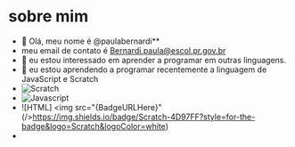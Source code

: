# sobre mim
- 👋 Olá, meu nome é @paulabernardi**
- meu email de contato é Bernardi.paula@escol.pr.gov.br
- 👀 eu estou interessado em aprender a programar em outras linguagens.
- 🌱 eu estou aprendendo a programar recentemente a linguagem de JavaScript e Scratch
- ![Scratch](https://img.shields.io/badge/Scratch-4D97FF?style=for-the-badge&logo=Scratch&logoColor=white)
- ![Javascript](https://img.shields.io/badge/JavaScript-323330?style=for-the-badge&logo=javascript&logoColor=F7DF1E)
- ![HTML] <img src="{BadgeURLHere}" (/>https://img.shields.io/badge/Scratch-4D97FF?style=for-the-badge&logo=Scratch&logoColor=white)
- 
